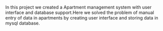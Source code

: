  In this project we created a Apartment management
 system with user interface and database support.Here we solved the problem of manual entry of
 data in apartments by creating user interface and storing data in mysql database.
 
